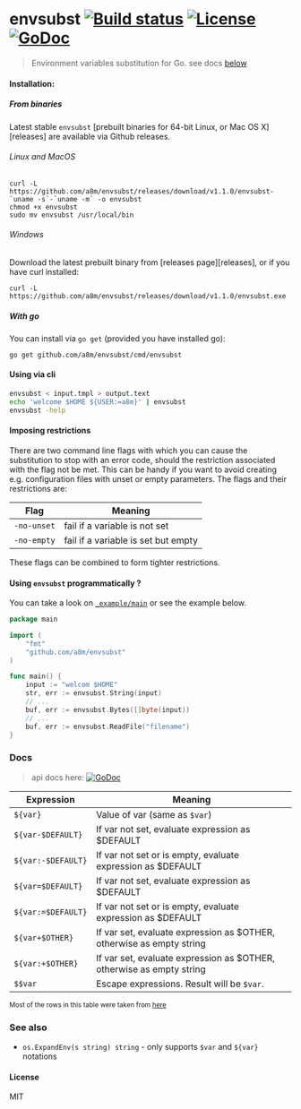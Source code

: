 # envsubst [![Build status][travis-image]][travis-url] [![License][license-image]][license-url] [![GoDoc][godoc-img]][godoc-url]
> Environment variables substitution for Go. see docs [below](#docs)

#### Installation:

##### From binaries
Latest stable `envsubst` [prebuilt binaries for 64-bit Linux, or Mac OS X][releases] are available via Github releases.

###### Linux and MacOS
```console
curl -L https://github.com/a8m/envsubst/releases/download/v1.1.0/envsubst-`uname -s`-`uname -m` -o envsubst
chmod +x envsubst
sudo mv envsubst /usr/local/bin
```

###### Windows
Download the latest prebuilt binary from [releases page][releases], or if you have curl installed:
```console
curl -L https://github.com/a8m/envsubst/releases/download/v1.1.0/envsubst.exe
```

##### With go
You can install via `go get` (provided you have installed go):
```console
go get github.com/a8m/envsubst/cmd/envsubst
```


#### Using via cli
```sh
envsubst < input.tmpl > output.text
echo 'welcome $HOME ${USER:=a8m}' | envsubst
envsubst -help
```

#### Imposing restrictions
There are two command line flags with which you can cause the substitution to stop with an error code, should the restriction associated with the flag not be met. This can be handy if you want to avoid creating e.g. configuration files with unset or empty parameters. The flags and their restrictions are: 

|__Flag__     | __Meaning__    |
| ------------| -------------- |
|`-no-unset`  | fail if a variable is not set
|`-no-empty`  | fail if a variable is set but empty

These flags can be combined to form tighter restrictions. 

#### Using `envsubst` programmatically ?
You can take a look on [`_example/main`](https://github.com/a8m/envsubst/blob/master/_example/main.go) or see the example below.
```go
package main

import (
	"fmt"
	"github.com/a8m/envsubst"
)

func main() {
    input := "welcom $HOME"
    str, err := envsubst.String(input)
    // ...
    buf, err := envsubst.Bytes([]byte(input))
    // ...
    buf, err := envsubst.ReadFile("filename")
}
```
### Docs
> api docs here: [![GoDoc][godoc-img]][godoc-url]

|__Expression__     | __Meaning__    |
| ----------------- | -------------- |
|`${var}`           | Value of var (same as `$var`)
|`${var-$DEFAULT}`  | If var not set, evaluate expression as $DEFAULT
|`${var:-$DEFAULT}` | If var not set or is empty, evaluate expression as $DEFAULT
|`${var=$DEFAULT}`  | If var not set, evaluate expression as $DEFAULT
|`${var:=$DEFAULT}` | If var not set or is empty, evaluate expression as $DEFAULT
|`${var+$OTHER}`    | If var set, evaluate expression as $OTHER, otherwise as empty string
|`${var:+$OTHER}`   | If var set, evaluate expression as $OTHER, otherwise as empty string
|`$$var`            | Escape expressions. Result will be `$var`. 

<sub>Most of the rows in this table were taken from [here](http://www.tldp.org/LDP/abs/html/refcards.html#AEN22728)</sub>

### See also

* `os.ExpandEnv(s string) string` - only supports `$var` and `${var}` notations

#### License
MIT

[godoc-url]: https://godoc.org/github.com/a8m/envsubst
[godoc-img]: https://img.shields.io/badge/godoc-reference-blue.svg?style=flat-square
[license-image]: https://img.shields.io/badge/license-MIT-blue.svg?style=flat-square
[license-url]: LICENSE
[travis-image]: https://img.shields.io/travis/a8m/envsubst.svg?style=flat-square
[travis-url]: https://travis-ci.org/a8m/envsubst

